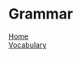 <p>
<h1>Grammar</h1>
</p>



 <p>
  <a href="index.html">Home</a> <br>
  <a href="page2.html">Vocabulary</a> 
  </p>

